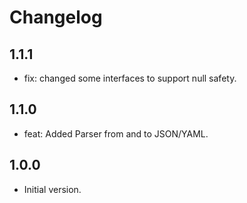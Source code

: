 # Changelog

## 1.1.1

- fix: changed some interfaces to support null safety.

## 1.1.0

- feat: Added Parser from and to JSON/YAML.

## 1.0.0

- Initial version.
